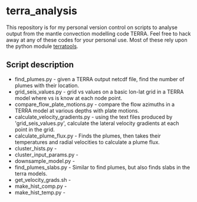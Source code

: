 # terra_analysis

This repository is for my personal version control on scripts to analyse output from the mantle convection modelling code TERRA. Feel free to hack away at any of these codes for your personal use. Most of these rely upon the python module [terratools](https://github.com/mantle-convection-constrained/terratools).

## Script description 

* find_plumes.py - given a TERRA output netcdf file, find the number of plumes with their location. 
* grid_seis_values.py - grid vs values on a basic lon-lat grid in a TERRA model where vs is know at each node point.
* compare_flow_plate_motions.py - compare the flow azimuths in a TERRA model at various depths with plate motions.
* calculate_velocity_gradients.py - using the text files produced by 'grid_seis_values.py', calculate the lateral velocity gradients at each point in the grid.
* calculate_plume_flux.py - Finds the plumes, then takes their temperatures and radial velocities to calculate a plume flux. 
* cluster_hists.py - 
* cluster_input_params.py - 
* downsample_model.py - 
* find_plumes_slabs.py - Similar to find plumes, but also finds slabs in the terra models. 
* get_velocity_grads.sh - 
* make_hist_comp.py - 
* make_hist_temp.py - 
